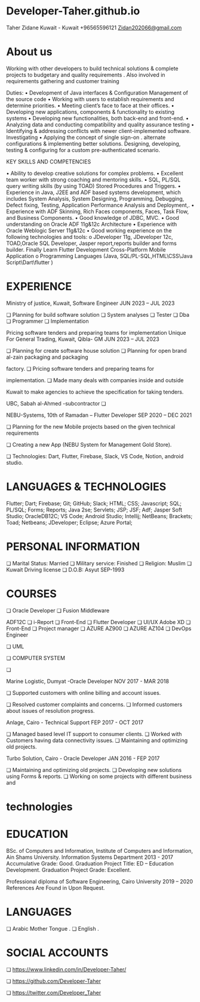 # Developer-Taher.github.io
Taher Zidane
Kuwait - Kuwait
+96565596121
Zidan202066@gmail.com

# About us
Working with other developers to build technical solutions & complete projects to budgetary and quality requirements .
Also involved in requirements gathering and customer training

Duties: 
•	Development of Java interfaces & Configuration Management of the source code
•	Working with users to establish requirements and determine priorities.
•	Meeting client’s face to face at their offices. 
•	Developing new applications, components & functionality to existing systems
•	Developing new functionalities, both back-end and front-end.
•	Analyzing data and conducting compatibility and quality assurance testing
•	Identifying & addressing conflicts with newer client-implemented software. Investigating 
•	Applying the concept of single sign-on .
alternate configurations & implementing better solutions. Designing, developing, testing & configuring for a custom pre-authenticated scenario.


KEY SKILLS AND COMPETENCIES 

•	Ability to develop creative solutions for complex problems.
•	Excellent team worker with strong coaching and mentoring skills.
•	SQL, PL/SQL query writing skills (by using TOAD) Stored Procedures and Triggers.
•	Experience in Java, J2EE and ADF based systems development, which includes System Analysis, System Designing, Programming, Debugging, Defect fixing, Testing, Application Performance Analysis and Deployment,.
•	Experience with ADF Skinning, Rich Faces components, Faces, Task Flow, and Business Components. 
•	Good knowledge of JDBC, MVC.
•	Good understanding on Oracle ADF 11g&12c Architecture
•	Experience with Oracle Weblogic Server 11g&12c
•	Good working experience on the following technologies and tools:
o	JDeveloper 11g, JDeveloper 12c, TOAD,Oracle SQL Developer, Jasper report,reports builder and forms builder.
Finally Learn Flutter Development Cross-Platform Mobile Application 
o Programming Languages (Java, SQL/PL-SQL,HTML\CSS\Java Script\Dart\flutter )

# EXPERIENCE

Ministry of justice, Kuwait, Software Engineer
JUN 2023 – JUL 2023

❏ Planning for build software solution
❏ System analyses
❏ Tester
❏ Dba
❏ Programmer
❏ Implementation

Pricing software tenders and preparing teams for implementation
Unique For General Trading, Kuwait, Qibla- GM
JUN 2023 – JUL 2023

❏ Planning for create software house solution
❏ Planning for open brand al-zain packaging and packaging

factory.
❏ Pricing software tenders and preparing teams for

implementation.
❏ Made many deals with companies inside and outside

Kuwait to make agencies to achieve the specification for
taking tenders.

UBC, Sabah al-Ahmed -subcontractor
❏

NEBU-Systems, 10th of Ramadan – Flutter Developer
SEP 2020 – DEC 2021

❏ Planning for the new Mobile projects based on the given
technical requirements

❏ Creating a new App (NEBU System for Management Gold
Store).

❏ Technologies: Dart, Flutter, Firebase, Slack, VS Code,
Notion, android studio.

# LANGUAGES & TECHNOLOGIES

Flutter; Dart; Firebase; Git; GitHub;
Slack; HTML; CSS; Javascript; SQL;
PL/SQL; Forms; Reports; Java 2se;
Servlets; JSP; JSF; Adf; Jasper Soft
Studio; OracleDB12C; VS Code;
Android Studio; Intellij; NetBeans;
Brackets; Toad; Netbeans;
JDeveloper; Eclipse;
Azure Portal;

# PERSONAL INFORMATION

❏ Marital Status: Married
❏ Military service: Finished
❏ Religion: Muslim
❏ Kuwait Driving license
❏ D.O.B: Asyut SEP-1993

# COURSES

❏ Oracle Developer
❏ Fusion Middleware

ADF12C
❏ i-Report
❏ Front-End
❏ Flutter Developer
❏ UI/UX Adobe XD
❏ Front-End
❏ Project manager
❏ AZURE AZ900
❏ AZURE AZ104
❏ DevOps Engineer

❏ UML

❏ COMPUTER SYSTEM

❏

Marine Logistic, Dumyat -Oracle Developer
NOV 2017 - MAR 2018

❏ Supported customers with online billing and account
issues.

❏ Resolved customer complaints and concerns.
❏ Informed customers about issues of resolution progress.

Anlage, Cairo - Technical Support
FEP 2017 - OCT 2017

❏ Managed based level IT support to consumer clients.
❏ Worked with Customers having data connectivity issues.
❏ Maintaining and optimizing old projects.

Turbo Solution, Cairo - Oracle Developer
JAN 2016 - FEP 2017

❏ Maintaining and optimizing old projects.
❏ Developing new solutions using Forms & reports.
❏ Working on some projects with different business and

# technologies

# EDUCATION

BSc. of Computers and Information, Institute of Computers
and Information, Ain Shams University.
Information Systems Department 2013 - 2017
Accumulative Grade: Good.
Graduation Project Title: ED – Education Development.
Graduation Project Grade: Excellent.

Professional diploma of Software Engineering, Cairo University
2019 – 2020
References Are Found in Upon Request.





# LANGUAGES

❏ Arabic Mother Tongue .
❏ English .

# SOCIAL ACCOUNTS

❏ https://www.linkedin.com/in/Developer-Taher/

❏ https://github.com/Developer-Taher

❏ https://twitter.com/Developer_Taher






